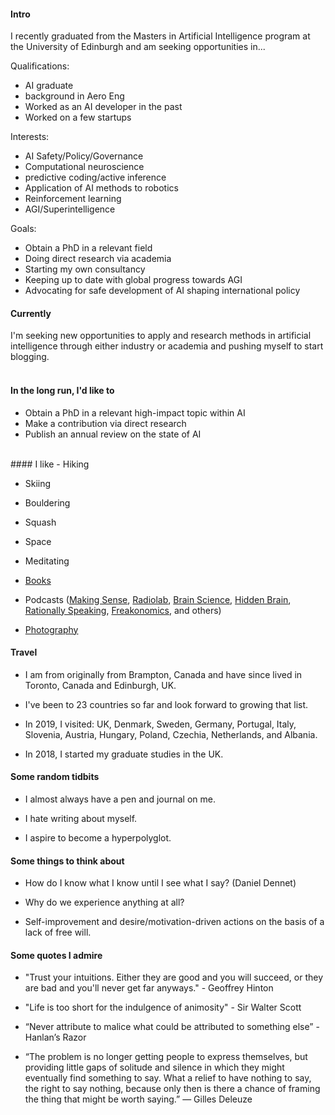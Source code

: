 
#### Intro
I recently graduated from the Masters in Artificial Intelligence program at the University of Edinburgh and am seeking opportunities in...

Qualifications:
  - AI graduate
  - background in Aero Eng
  - Worked as an AI developer in the past
  - Worked on a few startups

Interests:
  - AI Safety/Policy/Governance
  - Computational neuroscience
  - predictive coding/active inference
  - Application of AI methods to robotics
  - Reinforcement learning
  - AGI/Superintelligence

Goals:
  - Obtain a PhD in a relevant field
  - Doing direct research via academia
  - Starting my own consultancy
  - Keeping up to date with global progress towards AGI
  - Advocating for safe development of AI shaping international policy

#### Currently
I'm seeking new opportunities to apply and research methods in artificial intelligence through either industry or academia and pushing myself to start blogging.
<br><br>
#### In the long run, I'd like to
- Obtain a PhD in a relevant high-impact topic within AI
- Make a contribution via direct research
- Publish an annual review on the state of AI
<br>
#### I like
- Hiking

- Skiing

- Bouldering

- Squash

- Space

- Meditating

- [Books](https://www.goodreads.com/user/show/74082887-sunny-panchal)

- Podcasts ([Making Sense](https://samharris.org/podcast/), [Radiolab](https://www.wnycstudios.org/shows/radiolab), [Brain Science](https://brainsciencepodcast.com), [Hidden Brain](https://www.npr.org/series/423302056/hidden-brain), [Rationally Speaking](http://rationallyspeakingpodcast.org), [Freakonomics](http://freakonomics.com), and others)

- [Photography](https://instagram.com/sunnypanchal93)

#### Travel

- I am from originally from Brampton, Canada and have since lived in Toronto, Canada and Edinburgh, UK.

- I've been to 23 countries so far and look forward to growing that list.

- In 2019, I visited: UK, Denmark, Sweden, Germany, Portugal, Italy, Slovenia, Austria, Hungary, Poland, Czechia, Netherlands, and Albania.

- In 2018, I started my graduate studies in the UK.


#### Some random tidbits

- I almost always have a pen and journal on me.

- I hate writing about myself.

- I aspire to become a hyperpolyglot.


#### Some things to think about

- How do I know what I know until I see what I say? (Daniel Dennet)

- Why do we experience anything at all?

- Self-improvement and desire/motivation-driven actions on the basis of a lack of free will.


#### Some quotes I admire
- "Trust your intuitions. Either they are good and you will succeed, or they are bad and you'll never get far anyways." - Geoffrey Hinton

- "Life is too short for the indulgence of animosity" - Sir Walter Scott

- “Never attribute to malice what could be attributed to something else” - Hanlan’s Razor

- “The problem is no longer getting people to express themselves, but providing little gaps of solitude and silence in which they might eventually find something to say. What a relief to have nothing to say, the right to say nothing, because only then is there a chance of framing the thing that might be worth saying.” — Gilles Deleuze
